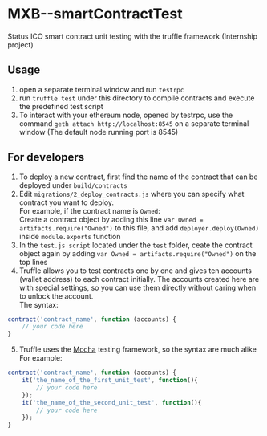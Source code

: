 # MXB--smartContractTest
Status ICO smart contract unit testing with the truffle framework (Internship project)

## Usage 
1. open a separate terminal window and run `testrpc`
2. run `truffle test` under this directory to compile contracts and execute the predefined test script
3. To interact with your ethereum node, opened by testrpc, use the command `geth attach http://localhost:8545` on a separate terminal window (The default node running port is 8545)

## For developers
1. To deploy a new contract, first find the name of the contract that can be deployed under `build/contracts` 
2. Edit `migrations/2_deploy_contracts.js` where you can specify what contract you want to deploy. <br>
For example, if the contract name is `Owned`:<br>
Create a contract object by adding this line `var Owned = artifacts.require("Owned")` to this file, and add `deployer.deploy(Owned)` inside `module.exports` function 
3. In the `test.js script` located under the `test` folder, ceate the contract object again by adding `var Owned = artifacts.require("Owned")` on the top lines 
4. Truffle allows you to test contracts one by one and gives ten accounts (wallet address) to each contract initially. The accounts created here are with special settings, so you can use them directly without caring when to unlock the account. <br>
The syntax:<br>
```javascript
contract('contract_name', function (accounts) {
    // your code here
}
```
5. Truffle uses the [Mocha](https://mochajs.org) testing framework, so the syntax are much alike<br>
For example:<br>
```javascript
contract('contract_name', function (accounts) {
    it('the_name_of_the_first_unit_test', function(){
        // your code here
    });
    it('the_name_of_the_second_unit_test', function(){
        // your code here
    });
}
```


